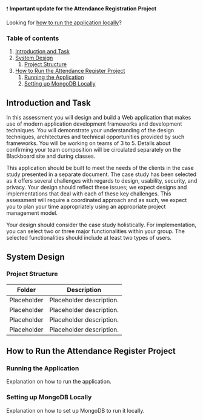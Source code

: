 :exclamation: **Important update for the Attendance Registration Project**

Looking for [how to run the application locally](#how-to-run-the-attendance-register-project)?

### Table of contents
1. [Introduction and Task](#introduction-and-task)
2. [System Design](#system-design)
    1. [Project Structure](#project-structure)
3. [How to Run the Attendance Register Project](#how-to-run-the-attendance-register-project)
    1. [Running the Application](#running-the-application)
    2. [Setting up MongoDB Locally](#setting-up-mongo-locally)

## Introduction and Task
In this assessment you will design and build a Web application that makes use of modern application development frameworks and development techniques. You will demonstrate your understanding of the design techniques, architectures and technical opportunities provided by such frameworks. 
You will be working on teams of 3 to 5. Details about confirming your team composition will be circulated separately on the Blackboard site and during classes.

This application should be built to meet the needs of the clients in the case study presented in a separate document. The case study has been selected as it offers several challenges with regards to design, usability, security, and privacy. Your design should reflect these issues; we expect designs and implementations that deal with each of these key challenges.  This assessment will require a coordinated approach and as such, we expect you to plan your time appropriately using an appropriate project management model. 

Your design should consider the case study holistically. For implementation, you can select two or three major functionalities within your group. The selected functionalities should include at least two types of users.

## System Design
### Project Structure

| Folder                | Description                                                                                   |
| -------------         | -------------                                                                                 |
| Placeholder           | Placeholder description.             |
| Placeholder           | Placeholder description.             |
| Placeholder           | Placeholder description.             |
| Placeholder           | Placeholder description.             |

## How to Run the Attendance Register Project
### Running the Application
Explanation on how to run the application.

### Setting up MongoDB Locally
Explanation on how to set up MongoDB to run it locally.
